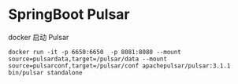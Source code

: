 # SpringBoot Pulsar

docker 启动 Pulsar
```
docker run -it -p 6650:6650  -p 8081:8080 --mount source=pulsardata,target=/pulsar/data --mount source=pulsarconf,target=/pulsar/conf apachepulsar/pulsar:3.1.1 bin/pulsar standalone
```